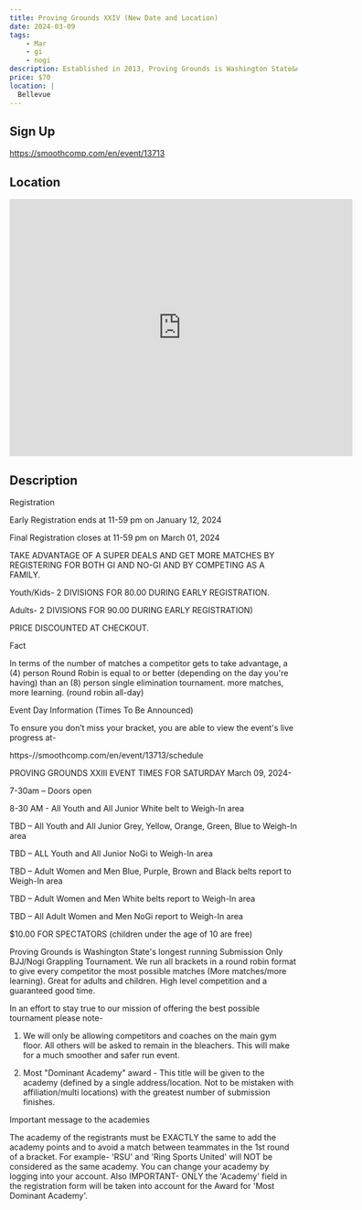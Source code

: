 ```yaml
---
title: Proving Grounds XXIV (New Date and Location)
date: 2024-03-09
tags:
    - Mar
    - gi 
    - nogi 
description: Established in 2013, Proving Grounds is Washington State&#039;s longest running Submission Only BJJ/Nogi Grappling Tournament
price: $70
location: |
  Bellevue
---
```

## Sign Up
https://smoothcomp.com/en/event/13713

## Location
<iframe src="https://www.google.com/maps/embed?pb=!1m18!1m12!1m3!1d12345.6789!2d-122.1476725!3d47.5839952!2m3!1f0!2f0!3f0!3m2!1i1024!2i768!4f13.1!3m3!1m2!1s0x0%3A0x0!2z47.5839952!5e0!3m2!1sen!2sus!4v1234567890" width="600" height="450" style="border:0;" allowfullscreen="" loading="lazy"></iframe>

## Description
Registration 


Early Registration ends at 11-59 pm on January 12, 2024


Final Registration closes at 11-59 pm on March 01, 2024


TAKE ADVANTAGE OF A SUPER DEALS AND GET MORE MATCHES BY REGISTERING FOR BOTH GI AND NO-GI AND BY COMPETING AS A FAMILY. 


Youth/Kids- 2 DIVISIONS FOR 80.00 DURING EARLY REGISTRATION.


Adults- 2 DIVISIONS FOR 90.00 DURING EARLY REGISTRATION)


PRICE DISCOUNTED AT CHECKOUT.


Fact


In terms of the number of matches a competitor gets to take
advantage, a (4) person Round Robin is equal to or better (depending on the day
you're having) than an (8) person single elimination tournament. more matches,
more learning. (round robin all-day)


Event Day Information (Times To Be Announced)


To ensure you don’t miss your bracket,
you are able to view the event's live progress at-


https-//smoothcomp.com/en/event/13713/schedule 


PROVING GROUNDS XXIII EVENT TIMES FOR SATURDAY March 09, 2024-


7-30am – Doors open


8-30 AM - All Youth and All Junior White belt to Weigh-In area


TBD – All Youth and All Junior Grey, Yellow, Orange, Green, Blue to Weigh-In area


TBD – ALL Youth and All Junior NoGi to Weigh-In area


TBD – Adult Women and Men Blue, Purple, Brown and Black belts report to Weigh-In area


TBD – Adult Women and Men White belts report to Weigh-In area


TBD – All Adult Women and Men NoGi report to Weigh-In area


$10.00 FOR SPECTATORS (children under the age of 10 are free)


Proving Grounds is Washington
State's longest running Submission Only BJJ/Nogi Grappling Tournament. We run
all brackets in a round robin format to give every competitor the most possible
matches (More matches/more learning). Great for adults and children. High level
competition and a guaranteed good time.


In an effort to stay true to our
mission of offering the best possible tournament please note-


1. We will
only be allowing competitors and coaches on the main gym floor. All others will
be asked to remain in the bleachers. This will make for a much smoother and
safer run event.


2. Most "Dominant
Academy" award - This title will be given to the academy (defined by a
single address/location. Not to be mistaken with affiliation/multi locations)
with the greatest number of submission finishes.


Important message to the academies


The academy of the registrants must
be EXACTLY the same to add the academy points and to avoid a match between teammates
in the 1st round of a bracket. For example- 'RSU' and 'Ring Sports United' will
NOT be considered as the same academy. You can change your academy by logging
into your account. Also IMPORTANT- ONLY the 'Academy' field in the registration
form will be taken into account for the Award for 'Most Dominant Academy'.